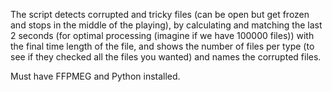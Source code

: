 The script detects corrupted and tricky files (can be open but get frozen and stops in the middle of the playing), by
calculating and matching the last 2 seconds (for optimal processing (imagine if we have 100000 files)) with the final time length of the file, and shows the number of files per type (to see if they checked all the files you wanted) and names
the corrupted files.

Must have FFPMEG and Python installed. 